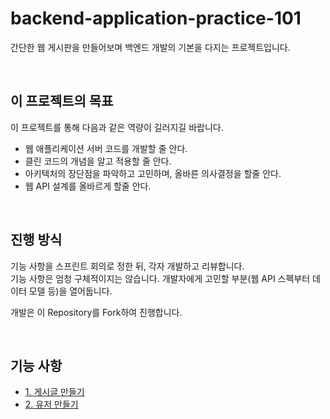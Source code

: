# backend-application-practice-101

간단한 웹 게시판을 만들어보며 백엔드 개발의 기본을 다지는 프로젝트입니다.

<br>

## 이 프로젝트의 목표

이 프로젝트를 통해 다음과 같은 역량이 길러지길 바랍니다.

- 웹 애플리케이션 서버 코드를 개발할 줄 안다.
- 클린 코드의 개념을 알고 적용할 줄 안다.
- 아키텍처의 장단점을 파악하고 고민하며, 올바른 의사결정을 할줄 안다.
- 웹 API 설계를 올바르게 할줄 안다.

<br>

## 진행 방식

기능 사항을 스프린트 회의로 정한 뒤, 각자 개발하고 리뷰합니다.  
기능 사항은 엄청 구체적이지는 않습니다. 개발자에게 고민할 부분(웹 API 스펙부터 데이터 모델 등)을 열어둡니다.

개발은 이 Repository를 Fork하여 진행합니다.

<br>

## 기능 사항

- [1. 게시글 만들기](./docs/1_게시글_만들기.md)
- [2. 유저 만들기](./docs/2_유저_만들기.md)





